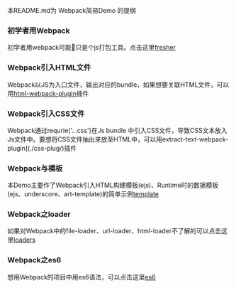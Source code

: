 本README.md为 Webpack简易Demo 的提纲

### 初学者用Webpack
初学者用webpack可能只是个js打包工具。点击这里[fresher](./fresher)

### Webpack引入HTML文件
Webpack以JS为入口文件，输出对应的bundle，如果想要关联HTML文件，可以用[html-webpack-plugin](./html-plug/)插件

### Webpack引入CSS文件
Webpack通过requrie('...css')在Js bundle 中引入CSS文件，导致CSS文本放入Js文件中。要想将CSS文件抽出来放至HTML中，可以用extract-text-webpack-plugin](./css-plug/)插件

### Webpack与模板
本Demo主要作了Webpack引入HTML构建模板(ejs)、Runtime时的数据模板(ejs、underscore、art-template)的简单示例[template](./template)

### Webpack之loader
如果对Webpack中的file-loader、url-loader、html-loader不了解的可以点击这里[loaders](./loaders)

### Webpack之es6
想用Webpack的项目中用es6语法，可以点击这里[es6](./es6)
